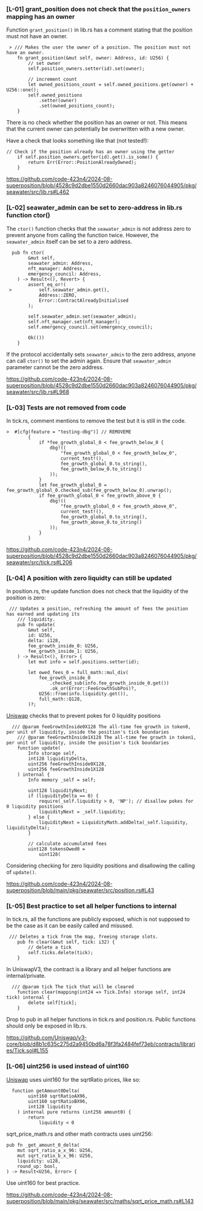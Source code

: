 ### [L-01] grant_position does not check that the `position_owners` mapping has an owner

Function `grant_position()` in lib.rs has a comment stating that the position must not have an owner.

```
 > /// Makes the user the owner of a position. The position must not have an owner.
    fn grant_position(&mut self, owner: Address, id: U256) {
        // set owner
        self.position_owners.setter(id).set(owner);

        // increment count
        let owned_positions_count = self.owned_positions.get(owner) + U256::one();
        self.owned_positions
            .setter(owner)
            .set(owned_positions_count);
    }
```

There is no check whether the position has an owner or not. This means that the current owner can potentially be overwritten with a new owner.

Have a check that looks something like that (not tested!):

```
// Check if the position already has an owner using the getter
    if self.position_owners.getter(id).get().is_some() {
        return Err(Error::PositionAlreadyOwned);
    }
```

https://github.com/code-423n4/2024-08-superposition/blob/4528c9d2dbe1550d2660dac903a8246076044905/pkg/seawater/src/lib.rs#L462


### [L-02] seawater_admin can be set to zero-address in lib.rs function ctor()

The `ctor()` function checks that the `seawater_admin` is not address zero to prevent anyone from calling the function twice. However, the `seawater_admin` itself can be set to a zero address.

```
  pub fn ctor(
        &mut self,
        seawater_admin: Address,
        nft_manager: Address,
        emergency_council: Address,
    ) -> Result<(), Revert> {
        assert_eq_or!(
 >          self.seawater_admin.get(),
            Address::ZERO,
            Error::ContractAlreadyInitialised
        );

        self.seawater_admin.set(seawater_admin);
        self.nft_manager.set(nft_manager);
        self.emergency_council.set(emergency_council);

        Ok(())
    }
```

If the protocol accidentally sets `seawater_admin` to the zero address, anyone can call `ctor()` to set the admin again. Ensure that `seawater_admin` parameter cannot be the zero address.

https://github.com/code-423n4/2024-08-superposition/blob/4528c9d2dbe1550d2660dac903a8246076044905/pkg/seawater/src/lib.rs#L968

### [L-03] Tests are not removed from code

In tick.rs, comment mentions to remove the test but it is still in the code.

```
>  #[cfg(feature = "testing-dbg")] // REMOVEME
        {
            if *fee_growth_global_0 < fee_growth_below_0 {
                dbg!((
                    "fee_growth_global_0 < fee_growth_below_0",
                    current_test!(),
                    fee_growth_global_0.to_string(),
                    fee_growth_below_0.to_string()
                ));
            }
            let fee_growth_global_0 = fee_growth_global_0.checked_sub(fee_growth_below_0).unwrap();
            if fee_growth_global_0 < fee_growth_above_0 {
                dbg!((
                    "fee_growth_global_0 < fee_growth_above_0",
                    current_test!(),
                    fee_growth_global_0.to_string(),
                    fee_growth_above_0.to_string()
                ));
            }
        }
```

https://github.com/code-423n4/2024-08-superposition/blob/4528c9d2dbe1550d2660dac903a8246076044905/pkg/seawater/src/tick.rs#L206

### [L-04] A position with zero liquidty can still be updated

In position.rs, the update function does not check that the liquidity of the position is zero:

```
 /// Updates a position, refreshing the amount of fees the position has earned and updating its
    /// liquidity.
    pub fn update(
        &mut self,
        id: U256,
        delta: i128,
        fee_growth_inside_0: U256,
        fee_growth_inside_1: U256,
    ) -> Result<(), Error> {
        let mut info = self.positions.setter(id);

        let owed_fees_0 = full_math::mul_div(
            fee_growth_inside_0
                .checked_sub(info.fee_growth_inside_0.get())
                .ok_or(Error::FeeGrowthSubPos)?,
            U256::from(info.liquidity.get()),
            full_math::Q128,
        )?;
```

[Uniswap](https://github.com/Uniswap/v3-core/blob/main/contracts/libraries/Position.sol) checks that to prevent pokes for 0 liquidity positions

```
  /// @param feeGrowthInside0X128 The all-time fee growth in token0, per unit of liquidity, inside the position's tick boundaries
    /// @param feeGrowthInside1X128 The all-time fee growth in token1, per unit of liquidity, inside the position's tick boundaries
    function update(
        Info storage self,
        int128 liquidityDelta,
        uint256 feeGrowthInside0X128,
        uint256 feeGrowthInside1X128
    ) internal {
        Info memory _self = self;

        uint128 liquidityNext;
        if (liquidityDelta == 0) {
            require(_self.liquidity > 0, 'NP'); // disallow pokes for 0 liquidity positions
            liquidityNext = _self.liquidity;
        } else {
            liquidityNext = LiquidityMath.addDelta(_self.liquidity, liquidityDelta);
        }

        // calculate accumulated fees
        uint128 tokensOwed0 =
            uint128(
```

Considering checking for zero liquidity positions and disallowing the calling of `update()`.

https://github.com/code-423n4/2024-08-superposition/blob/main/pkg/seawater/src/position.rs#L43

### [L-05] Best practice to set all helper functions to internal 

In tick.rs, all the functions are publicly exposed, which is not supposed to be the case as it can be easily called and misused.

```
 /// Deletes a tick from the map, freeing storage slots.
    pub fn clear(&mut self, tick: i32) {
        // delete a tick
        self.ticks.delete(tick);
    }
```

In UniswapV3, the contract is a library and all helper functions are internal/private.

```
  /// @param tick The tick that will be cleared
    function clear(mapping(int24 => Tick.Info) storage self, int24 tick) internal {
        delete self[tick];
    }
```

Drop to pub in all helper functions in tick.rs and position.rs. Public functions should only be exposed in lib.rs.

https://github.com/Uniswap/v3-core/blob/d8b1c635c275d2a9450bd6a78f3fa2484fef73eb/contracts/libraries/Tick.sol#L155

### [L-06] uint256 is used instead of uint160

[Uniswap](https://github.com/Uniswap/v3-core/blob/main/contracts/libraries/SqrtPriceMath.sol) uses uint160 for the sqrtRatio prices, like so:

```
  function getAmount0Delta(
        uint160 sqrtRatioAX96,
        uint160 sqrtRatioBX96,
        int128 liquidity
    ) internal pure returns (int256 amount0) {
        return
            liquidity < 0
```

sqrt_price_math.rs and other math contracts uses uint256:

```
pub fn _get_amount_0_delta(
    mut sqrt_ratio_a_x_96: U256,
    mut sqrt_ratio_b_x_96: U256,
    liquidity: u128,
    round_up: bool,
) -> Result<U256, Error> {
```

Use uint160 for best practice.

https://github.com/code-423n4/2024-08-superposition/blob/main/pkg/seawater/src/maths/sqrt_price_math.rs#L143

